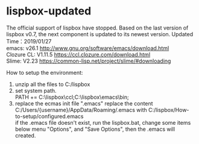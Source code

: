 # lispbox-updated
The official support of lispbox have stopped. Based on the last version of lispbox v0.7, the next component is updated to its newest version.
Updated Time：2019/01/27
<br />emacs: v26.1   http://www.gnu.org/software/emacs/download.html
<br />Clozure CL: V1.11.5  https://ccl.clozure.com/download.html
<br />Slime: V2.23  https://common-lisp.net/project/slime/#downloading


How to setup the environment:
1. unzip all the files to C:/lispbox
2. set system path.  
   PATH += C:\lispbox\ccl;C:\lispbox\emacs\bin;
3. replace the ecmas init file  ".emacs"
   replace the content  C:/Users/{username}/AppData/Roaming/.emacs  with  C:/lispbox/How-to-setup/configured.emacs
   <br />if the .emacs file doesn't exist, run the lispbox.bat, change some items below menu "Options", and "Save Options", then the .emacs will created.
